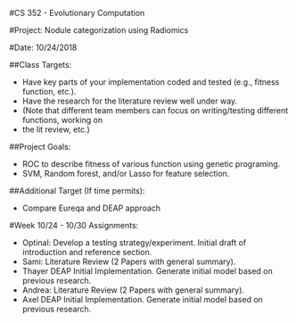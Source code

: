 #CS 352 - Evolutionary Computation

#Project: Nodule categorization using Radiomics

#Date: 10/24/2018

##Class Targets:
 - Have key parts of your implementation coded and tested (e.g., fitness function, etc.).
 - Have the research for the literature review well under way. 
 - (Note that different team members can focus on writing/testing different functions, working on 
 - the lit review, etc.)
	
##Project Goals:
 - ROC to describe fitness of various function using genetic programing.
 - SVM, Random forest, and/or Lasso for feature selection.

##Additional Target (If time permits):
 - Compare Eureqa and DEAP approach

#Week 10/24 - 10/30 Assignments:
 - Optinal:
 	Develop a testing strategy/experiment. 
	Initial draft of introduction and reference section. 
 - Sami:
 	Literature Review (2 Papers with general summary).
 - Thayer
	DEAP Initial Implementation.
	Generate initial model based on previous research.
 - Andrea:
	Literature Review (2 Papers with general summary).
 - Axel
	DEAP Initial Implementation.
	Generate initial model based on previous research.
